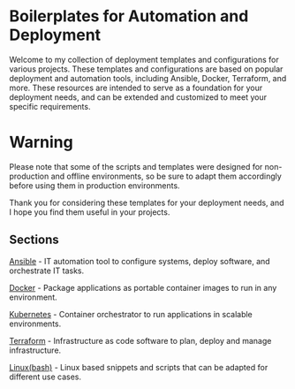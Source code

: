 # Boilerplates for Automation and Deployment

Welcome to my collection of deployment templates and configurations for various projects. These templates and configurations are based on popular deployment and automation tools, including Ansible, Docker, Terraform, and more.  These resources are intended to serve as a foundation for your deployment needs, and can be extended and customized to meet your specific requirements. 

# Warning

Please note that some of the scripts and templates were designed for non-production and offline environments, so be sure to adapt them accordingly before using them in production environments.

Thank you for considering these templates for your deployment needs, and I hope you find them useful in your projects.

## [](https://github.com/scottiepowell/boilerplates-xcad2k#sections)Sections

[Ansible](https://github.com/scottiepowell/IaC/tree/main/ansible) - IT automation tool to configure systems, deploy software, and orchestrate IT tasks.

[Docker](https://github.com/scottiepowell/IaC/tree/main/Docker) - Package applications as portable container images to run in any environment.

[Kubernetes](https://github.com/scottiepowell/IaC/tree/main/kubernetes) - Container orchestrator to run applications in scalable environments.

[Terraform](https://github.com/scottiepowell/IaC/tree/main/terraform) - Infrastructure as code software to plan, deploy and manage infrastructure.

[Linux(bash)](https://github.com/scottiepowell/IaC/tree/main/bash) - Linux based snippets and scripts that can be adapted for different use cases.

